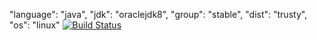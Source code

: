   "language": "java",
  "jdk": "oraclejdk8",
  "group": "stable",
  "dist": "trusty",
  "os": "linux"
[![Build Status](https://travis-ci.org/berkayataeli/myDemoApp.svg?branch=master)](https://travis-ci.org/berkayataeli/myDemoApp)
